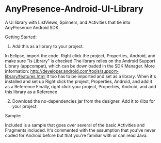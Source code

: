 AnyPresence-Android-UI-Library
==============================

A UI library with ListViews, Spinners, and Activities that tie into AnyPresence Android SDK.

Getting Started:

1) Add this as a library to your project.

In Eclipse, import the code.
Right click the project, Properties, Android, and make sure "Is Library" is checked
The library relies on the Android Support Library (appcompat), which can be downloaded in the SDK Manager. 
More information: http://developer.android.com/tools/support-library/features.html
It too has to be imported and set as a library. When it's installed and set up
Right click the project, Properties, Android, and add it as a Reference
Finally, right click your project, Properties, Android, and add this library as a Reference

2) Download the no-dependencies jar from the designer. Add it to /libs for your project.

Sample:

Included is a sample that goes over several of the basic Activities and Fragments included. It's commented with the assumption that you've never coded for Android before but that you're familiar with or can read Java.